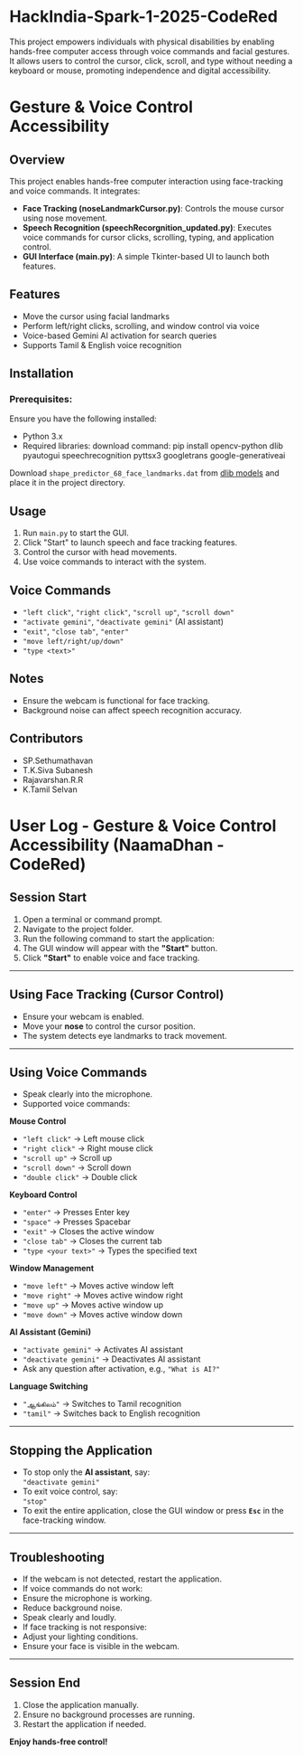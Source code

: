 # HackIndia-Spark-1-2025-CodeRed
This project empowers individuals with physical disabilities by enabling hands-free computer access through voice commands and facial gestures. It allows users to control the cursor, click, scroll, and type without needing a keyboard or mouse, promoting independence and digital accessibility.

# Gesture & Voice Control Accessibility

## Overview
This project enables hands-free computer interaction using face-tracking and voice commands. It integrates:
- **Face Tracking (noseLandmarkCursor.py)**: Controls the mouse cursor using nose movement.
- **Speech Recognition (speechRecorgnition_updated.py)**: Executes voice commands for cursor clicks, scrolling, typing, and application control.
- **GUI Interface (main.py)**: A simple Tkinter-based UI to launch both features.

## Features
- Move the cursor using facial landmarks
- Perform left/right clicks, scrolling, and window control via voice
- Voice-based Gemini AI activation for search queries
- Supports Tamil & English voice recognition

## Installation
### Prerequisites:
Ensure you have the following installed:
- Python 3.x
- Required libraries:
download command: pip install opencv-python dlib pyautogui speechrecognition pyttsx3 googletrans google-generativeai

 Download `shape_predictor_68_face_landmarks.dat` from [dlib models](http://dlib.net/files/shape_predictor_68_face_landmarks.dat.bz2) and place it in the project directory.

## Usage
1. Run `main.py` to start the GUI.
2. Click "Start" to launch speech and face tracking features.
3. Control the cursor with head movements.
4. Use voice commands to interact with the system.

## Voice Commands
- `"left click"`, `"right click"`, `"scroll up"`, `"scroll down"`
- `"activate gemini"`, `"deactivate gemini"` (AI assistant)
- `"exit"`, `"close tab"`, `"enter"`
- `"move left/right/up/down"`
- `"type <text>"`

## Notes
- Ensure the webcam is functional for face tracking.
- Background noise can affect speech recognition accuracy.

## Contributors
- SP.Sethumathavan
- T.K.Siva Subanesh
- Rajavarshan.R.R
- K.Tamil Selvan

# User Log - Gesture & Voice Control Accessibility (NaamaDhan - CodeRed)

## **Session Start**
1. Open a terminal or command prompt.
2. Navigate to the project folder.
3. Run the following command to start the application:
  4. The GUI window will appear with the **"Start"** button.
  5. Click **"Start"** to enable voice and face tracking.
  
  ---
  
  ## **Using Face Tracking (Cursor Control)**
  - Ensure your webcam is enabled.
  - Move your **nose** to control the cursor position.
  - The system detects eye landmarks to track movement.
  
  ---
  
  ## **Using Voice Commands**
  - Speak clearly into the microphone.
  - Supported voice commands:
  
  **Mouse Control**
  - `"left click"` → Left mouse click
  - `"right click"` → Right mouse click
  - `"scroll up"` → Scroll up
  - `"scroll down"` → Scroll down
  - `"double click"` → Double click
  
  **Keyboard Control**
  - `"enter"` → Presses Enter key
  - `"space"` → Presses Spacebar
  - `"exit"` → Closes the active window
  - `"close tab"` → Closes the current tab
  - `"type <your text>"` → Types the specified text
  
  **Window Management**
  - `"move left"` → Moves active window left
  - `"move right"` → Moves active window right
  - `"move up"` → Moves active window up
  - `"move down"` → Moves active window down
  
  **AI Assistant (Gemini)**
  - `"activate gemini"` → Activates AI assistant
  - `"deactivate gemini"` → Deactivates AI assistant
  - Ask any question after activation, e.g., `"What is AI?"`
  
  **Language Switching**
  - `"ஆங்கிலம்"` → Switches to Tamil recognition
  - `"tamil"` → Switches back to English recognition
  
  ---
  
  ## **Stopping the Application**
  - To stop only the **AI assistant**, say:  
  `"deactivate gemini"`
  - To exit voice control, say:  
  `"stop"`
  - To exit the entire application, close the GUI window or press **`Esc`** in the face-tracking window.
  
  ---
  
  ## **Troubleshooting**
  - If the webcam is not detected, restart the application.
  - If voice commands do not work:
  - Ensure the microphone is working.
  - Reduce background noise.
  - Speak clearly and loudly.
  - If face tracking is not responsive:
  - Adjust your lighting conditions.
  - Ensure your face is visible in the webcam.
  
  ---
  
  ## **Session End**
  1. Close the application manually.
  2. Ensure no background processes are running.
  3. Restart the application if needed.
  
  **Enjoy hands-free control!**
